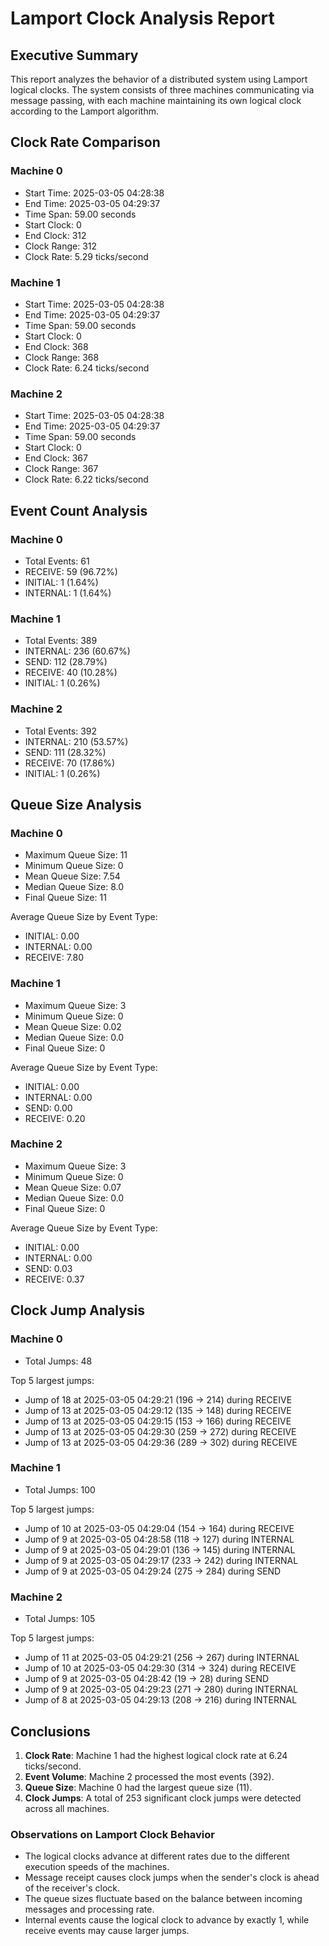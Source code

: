 # Lamport Clock Analysis Report

## Executive Summary

This report analyzes the behavior of a distributed system using Lamport logical clocks. 
The system consists of three machines communicating via message passing, 
with each machine maintaining its own logical clock according to the Lamport algorithm.

## Clock Rate Comparison

### Machine 0

- Start Time: 2025-03-05 04:28:38
- End Time: 2025-03-05 04:29:37
- Time Span: 59.00 seconds
- Start Clock: 0
- End Clock: 312
- Clock Range: 312
- Clock Rate: 5.29 ticks/second

### Machine 1

- Start Time: 2025-03-05 04:28:38
- End Time: 2025-03-05 04:29:37
- Time Span: 59.00 seconds
- Start Clock: 0
- End Clock: 368
- Clock Range: 368
- Clock Rate: 6.24 ticks/second

### Machine 2

- Start Time: 2025-03-05 04:28:38
- End Time: 2025-03-05 04:29:37
- Time Span: 59.00 seconds
- Start Clock: 0
- End Clock: 367
- Clock Range: 367
- Clock Rate: 6.22 ticks/second

## Event Count Analysis

### Machine 0

- Total Events: 61
- RECEIVE: 59 (96.72%)
- INITIAL: 1 (1.64%)
- INTERNAL: 1 (1.64%)

### Machine 1

- Total Events: 389
- INTERNAL: 236 (60.67%)
- SEND: 112 (28.79%)
- RECEIVE: 40 (10.28%)
- INITIAL: 1 (0.26%)

### Machine 2

- Total Events: 392
- INTERNAL: 210 (53.57%)
- SEND: 111 (28.32%)
- RECEIVE: 70 (17.86%)
- INITIAL: 1 (0.26%)

## Queue Size Analysis

### Machine 0

- Maximum Queue Size: 11
- Minimum Queue Size: 0
- Mean Queue Size: 7.54
- Median Queue Size: 8.0
- Final Queue Size: 11

Average Queue Size by Event Type:
- INITIAL: 0.00
- INTERNAL: 0.00
- RECEIVE: 7.80

### Machine 1

- Maximum Queue Size: 3
- Minimum Queue Size: 0
- Mean Queue Size: 0.02
- Median Queue Size: 0.0
- Final Queue Size: 0

Average Queue Size by Event Type:
- INITIAL: 0.00
- INTERNAL: 0.00
- SEND: 0.00
- RECEIVE: 0.20

### Machine 2

- Maximum Queue Size: 3
- Minimum Queue Size: 0
- Mean Queue Size: 0.07
- Median Queue Size: 0.0
- Final Queue Size: 0

Average Queue Size by Event Type:
- INITIAL: 0.00
- INTERNAL: 0.00
- SEND: 0.03
- RECEIVE: 0.37

## Clock Jump Analysis

### Machine 0

- Total Jumps: 48

Top 5 largest jumps:
- Jump of 18 at 2025-03-05 04:29:21 (196 → 214) during RECEIVE
- Jump of 13 at 2025-03-05 04:29:12 (135 → 148) during RECEIVE
- Jump of 13 at 2025-03-05 04:29:15 (153 → 166) during RECEIVE
- Jump of 13 at 2025-03-05 04:29:30 (259 → 272) during RECEIVE
- Jump of 13 at 2025-03-05 04:29:36 (289 → 302) during RECEIVE

### Machine 1

- Total Jumps: 100

Top 5 largest jumps:
- Jump of 10 at 2025-03-05 04:29:04 (154 → 164) during RECEIVE
- Jump of 9 at 2025-03-05 04:28:58 (118 → 127) during INTERNAL
- Jump of 9 at 2025-03-05 04:29:01 (136 → 145) during INTERNAL
- Jump of 9 at 2025-03-05 04:29:17 (233 → 242) during INTERNAL
- Jump of 9 at 2025-03-05 04:29:24 (275 → 284) during SEND

### Machine 2

- Total Jumps: 105

Top 5 largest jumps:
- Jump of 11 at 2025-03-05 04:29:21 (256 → 267) during INTERNAL
- Jump of 10 at 2025-03-05 04:29:30 (314 → 324) during RECEIVE
- Jump of 9 at 2025-03-05 04:28:42 (19 → 28) during SEND
- Jump of 9 at 2025-03-05 04:29:23 (271 → 280) during INTERNAL
- Jump of 8 at 2025-03-05 04:29:13 (208 → 216) during INTERNAL

## Conclusions

1. **Clock Rate**: Machine 1 had the highest logical clock rate at 6.24 ticks/second.
2. **Event Volume**: Machine 2 processed the most events (392).
3. **Queue Size**: Machine 0 had the largest queue size (11).
5. **Clock Jumps**: A total of 253 significant clock jumps were detected across all machines.

### Observations on Lamport Clock Behavior

- The logical clocks advance at different rates due to the different execution speeds of the machines.
- Message receipt causes clock jumps when the sender's clock is ahead of the receiver's clock.
- The queue sizes fluctuate based on the balance between incoming messages and processing rate.
- Internal events cause the logical clock to advance by exactly 1, while receive events may cause larger jumps.